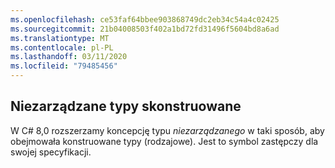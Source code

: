 ```yaml
---
ms.openlocfilehash: ce53faf64bbee903868749dc2eb34c54a4c02425
ms.sourcegitcommit: 21b04008503f402a1bd72fd31496f5604bd8a6ad
ms.translationtype: MT
ms.contentlocale: pl-PL
ms.lasthandoff: 03/11/2020
ms.locfileid: "79485456"
---
```

## <a name="unmanaged-constructed-types"></a>Niezarządzane typy skonstruowane

W C# 8,0 rozszerzamy koncepcję typu *niezarządzanego* w taki sposób, aby obejmowała konstruowane typy (rodzajowe). Jest to symbol zastępczy dla swojej specyfikacji.
